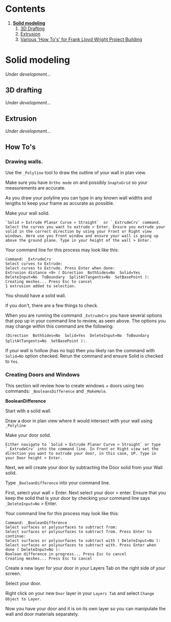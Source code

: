 # Contents
1. [**Solid modeling**](#solid-modeling)
    1. [3D Drafting](#3d-drafting)
    2. [Extrusion](#extrusion)
    3. [Various 'How To's' for Frank Lloyd Wright Project Building](#how-tos)

# Solid modeling
*Under development...*

## 3D drafting
*Under development...*

## Extrusion
*Under development...*

## How To's

### Drawing walls.

Use the `_Polyline` tool to draw the outline of your wall in plan view.

Make sure you have `Ortho mode` on and possibly `SnaptoGrid` so your measurements are accurate.

As you draw your polyline you can type in any known wall widths and lengths to keep your frame as accurate as possible.

Make your wall solid.
```
`Solid > Extrude Planar Curve > Straight`  or `_ExtrudeCrv` command. Select the curves you want to extrude > Enter. Ensure you extrude your solid in the correct direction by using your Front or Right view windows. Here use you Front window and ensure your wall is going up above the ground plane. Type in your height of the wall > Enter.
```

Your command line for this process may look like this:
```
Command: _ExtrudeCrv
Select curves to Extrude:
Select curves to Extrude. Press Enter when done:
Extrusion distance <9> ( Direction  BothSides=No  Solid=Yes  DeleteInput=No  ToBoundary  SplitAtTangents=No  SetBasePoint ):
Creating meshes... Press Esc to cancel
1 extrusion added to selection.
```

You should have a solid wall.

If you don't, there are a few things to check.

When you are running the command `_ExtrudeCrv` you have several options that pop up in your command line to review, as seen above. The options you may change within this command are the following:  

`(Direction  BothSides=No  Solid=Yes  DeleteInput=No  ToBoundary  SplitAtTangents=No  SetBasePoint ):`.

If your wall is hollow (has no top) then you likely ran the command with `Solid=No` option checked. Rerun the command and ensure Solid is checked to `Yes`.


### Creating Doors and Windows

This section will review how to create windows + doors using two commands:
 `_BooleansDifference` and `_MakeHole`.

__BooleanDifference__

Start with a solid wall.

Draw a door in plan view where it would intersect with your wall using `_Polyline`

Make your door solid.

```
Either navigate to `Solid > Extrude Planar Curve > Straight` or type `_ExtrudeCrv` into the command line. In Front or Right view set the direction you want to extrude your door, in this case, UP. Type in your Door height > Enter.
```

Next, we will create your door by subtracting the Door solid from your Wall solid.

Type `_BooleanDifference` into your command line.

First, select your wall > Enter. Next select your door > enter. Ensure that you keep the solid that is your door by checking your command line says `_DeleteInput=No` > Enter.

Your command line for this process may look like this:
```
Command: _BooleanDifference
Select surfaces or polysurfaces to subtract from:
Select surfaces or polysurfaces to subtract from. Press Enter to continue:
Select surfaces or polysurfaces to subtract with ( DeleteInput=No ):
Select surfaces or polysurfaces to subtract with. Press Enter when done ( DeleteInput=No ):
Boolean difference in progress... Press Esc to cancel
Creating meshes... Press Esc to cancel
```
Create a new layer for your door in your Layers Tab on the right side of your screen.

Select your door.

Right click on your new `Door` layer in your `Layers Tab` and select `Change Object to Layer`.

Now you have your door and it is on its own layer so you can manipulate the wall and door materials separately.

